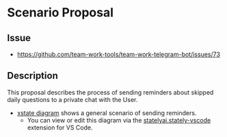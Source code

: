 # Scenario Proposal

## Issue

- <https://github.com/team-work-tools/team-work-telegram-bot/issues/73>

## Description

This proposal describes the process of sending reminders about skipped daily questions to a private chat with the User.

- [xstate diagram](../snippets/snippet-001.ts) shows a general scenario of sending reminders.
  - You can view or edit this diagram via the [statelyai.stately-vscode
](https://marketplace.visualstudio.com/items?itemName=statelyai.stately-vscode) extension for VS Code.
